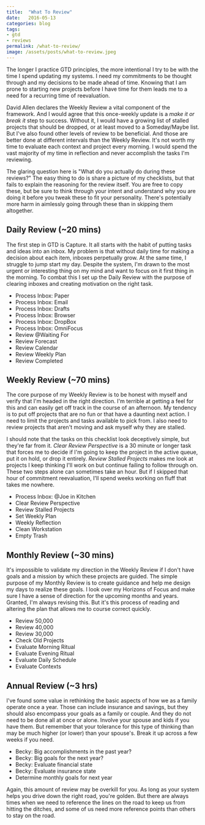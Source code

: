 ```yaml
---
title:  "What To Review"
date:   2016-05-13
categories: blog
tags:
- gtd
- reviews
permalink: /what-to-review/
image: /assets/posts/what-to-review.jpeg
---
```

The longer I practice GTD principles, the more intentional I try to be with the time I spend updating my systems. I need my commitments to be thought through and my decisions to be made ahead of time. Knowing that I am prone to starting new projects before I have time for them leads me to a need for a recurring time of reevaluation.
<!--more-->

David Allen declares the Weekly Review a vital component of the framework. And I would agree that this once-weekly update is a _make it or break it_ step to success. Without it, I would have a growing list of stalled projects that should be dropped, or at least moved to a Someday/Maybe list. But I've also found other levels of review to be beneficial. And those are better done at different intervals than the Weekly Review. It's not worth my time to evaluate each context and project every morning. I would spend the vast majority of my time in reflection and never accomplish the tasks I'm reviewing.

The glaring question here is "What do you actually do during these reviews?" The easy thing to do is share a picture of my checklists, but that fails to explain the reasoning for the review itself. You are free to copy these, but be sure to think through your intent and understand why you are doing it before you tweak these to fit your personality. There's potentially more harm in aimlessly going through these than in skipping them altogether.

## Daily Review (~20 mins)

The first step in GTD is Capture. It all starts with the habit of putting tasks and ideas into an inbox. My problem is that without daily time for making a decision about each item, inboxes perpetually grow. At the same time, I struggle to jump start my day. Despite the system, I'm drawn to the most urgent or interesting thing on my mind and want to focus on it first thing in the morning. To combat this I set up the Daily Review with the purpose of clearing inboxes and creating motivation on the right task.

- Process Inbox: Paper
- Process Inbox: Email
- Process Inbox: Drafts
- Process Inbox: Browser
- Process Inbox: DropBox
- Process Inbox: OmniFocus
- Review @Waiting For
- Review Forecast
- Review Calendar
- Review Weekly Plan
- Review Completed
 
## Weekly Review (~70 mins)

The core purpose of my Weekly Review is to be honest with myself and verify that I'm headed in the right direction. I'm terrible at getting a feel for this and can easily get off track in the course of an afternoon. My tendency is to put off projects that are no fun or that have a daunting next action. I need to limit the projects and tasks available to pick from. I also need to review projects that aren't moving and ask myself why they are stalled. 

I should note that the tasks on this checklist look deceptively simple, but they're far from it. _Clear Review Perspective_ is a 30 minute or longer task that forces me to decide if I'm going to keep the project in the active queue, put it on hold, or drop it entirely. _Review Stalled Projects_ makes me look at projects I keep thinking I'll work on but continue failing to follow through on. These two steps alone can sometimes take an hour. But if I skipped that hour of commitment reevaluation, I'll spend weeks working on fluff that takes me nowhere.

- Process Inbox: @Joe in Kitchen
- Clear Review Perspective
- Review Stalled Projects
- Set Weekly Plan
- Weekly Reflection
- Clean Workstation
- Empty Trash

## Monthly Review (~30 mins)

It's impossible to validate my direction in the Weekly Review if I don't have goals and a mission by which these projects are guided. The simple purpose of my Monthly Review is to create guidance and help me design my days to realize these goals. I look over my Horizons of Focus and make sure I have a sense of direction for the upcoming months and years. Granted, I'm always revising this. But it's this process of reading and altering the plan that allows me to course correct quickly.

- Review 50,000
- Review 40,000
- Review 30,000
- Check Old Projects
- Evaluate Morning Ritual
- Evaluate Evening Ritual
- Evaluate Daily Schedule
- Evaluate Contexts

## Annual Review (~3 hrs)

I've found some value in rethinking the basic aspects of how we as a family operate once a year. Those can include insurance and savings, but they should also encompass your goals as a family or couple. And they do not need to be done all at once or alone. Involve your spouse and kids if you have them. But remember that your tolerance for this type of thinking than may be much higher (or lower) than your spouse's. Break it up across a few weeks if you need.

- Becky: Big accomplishments in the past year?
- Becky: Big goals for the next year?
- Becky: Evaluate financial state
- Becky: Evaluate insurance state
- Determine monthly goals for next year

Again, this amount of review may be overkill for you. As long as your system helps you drive down the right road, you're golden. But there are always times when we need to reference the lines on the road to keep us from hitting the ditches, and some of us need more reference points than others to stay on the road.